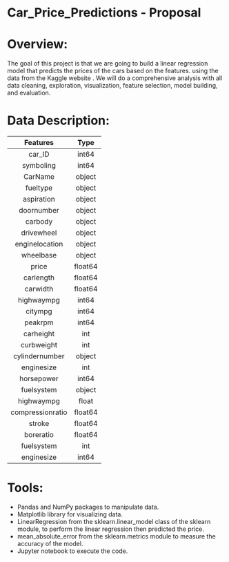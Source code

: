 # Car_Price_Predictions - Proposal  
# Overview:
The goal of this project is that we are going to build a linear regression model that predicts the prices of the cars based on the features. using the data from the Kaggle website . We will do a comprehensive analysis with all data cleaning, exploration, visualization, feature selection, model building, and evaluation.

# Data Description:
|Features |Type
|:-------:|:-------:|
car_ID|int64 
symboling|int64
CarName|object
fueltype|object
aspiration|object
doornumber|object
carbody|object
drivewheel|object
enginelocation|object
wheelbase|object
price|float64
carlength|float64
carwidth|float64
highwaympg|int64
citympg|int64
peakrpm|int64
carheight|int
curbweight|int
cylindernumber|object
enginesize|int
horsepower|int64
fuelsystem|object
highwaympg|float
compressionratio|float64
stroke|float64
boreratio|float64
fuelsystem|int
enginesize|int64

# Tools:
*	Pandas and NumPy packages to manipulate data. 
*	Matplotlib library for visualizing data. 
*	LinearRegression from the sklearn.linear_model class of the sklearn module, to perform the linear regression then predicted the price. 
*	mean_absolute_error from the sklearn.metrics module to measure the accuracy of the model. 
*	Jupyter notebook to execute the code. 


